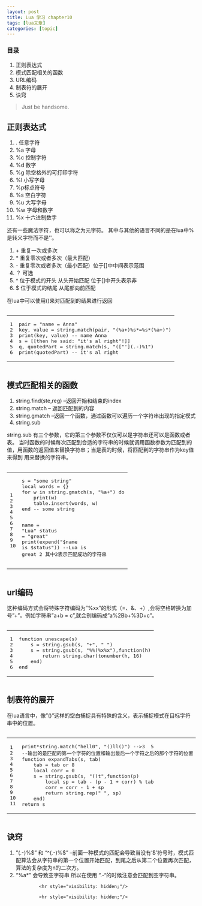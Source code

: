 ```yaml
---
layout: post
title: Lua 学习 chapter10  
tags: [lua文章]
categories: [topic]
---
```

<h3 id="目录">目录</h3>
<ol>
  <li>正则表达式</li>
  <li>模式匹配相关的函数</li>
  <li>URL编码</li>
  <li>制表符的展开</li>
  <li>诀窍</li>
</ol>

<blockquote>
  <p>Just be handsome.</p>
</blockquote>

<h2 id="正则表达式">正则表达式</h2>
<ol>
  <li>. 任意字符</li>
  <li>%a 字母</li>
  <li>%c 控制字符</li>
  <li>%d 数字</li>
  <li>%g 除空格外的可打印字符</li>
  <li>%l 小写字母</li>
  <li>%p标点符号</li>
  <li>%s 空白字符</li>
  <li>%u 大写字母</li>
  <li>%w 字母和数字</li>
  <li>%x 十六进制数字</li>
</ol>

<p>还有一些魔法字符，也可以称之为元字符。
其中与其他的语言不同的是在lua中%是转义字符而不是’&#39;。</p>

<ol>
  <li>+ 重复一次或多次</li>
  <li>* 重复零次或者多次（最大匹配）</li>
  <li>- 重复零次或者多次（最小匹配）位于[]中中间表示范围</li>
  <li>？ 可选</li>
  <li>^ 位于模式的开头 从头开始匹配  位于[]中开头表示非</li>
  <li>$ 位于模式的结尾 从尾部向前匹配</li>
</ol>

<p>在lua中可以使用()来对匹配到的结果进行返回</p>
<div class="language-lua highlighter-rouge"><div class="highlight"><pre class="highlight"><code><table class="rouge-table"><tbody><tr><td class="rouge-gutter gl"><pre class="lineno">1
2
3
4
5
6
</pre></td><td class="rouge-code"><pre><span class="n">pair</span> <span class="o">=</span> <span class="s2">&#34;name = Anna&#34;</span>
<span class="n">key</span><span class="p">,</span> <span class="n">value</span> <span class="o">=</span> <span class="nb">string.match</span><span class="p">(</span><span class="n">pair</span><span class="p">,</span> <span class="s2">&#34;(%a+)%s*=%s*(%a+)&#34;</span><span class="p">)</span>
<span class="nb">print</span><span class="p">(</span><span class="n">key</span><span class="p">,</span> <span class="n">value</span><span class="p">)</span> <span class="c1">-- name Anna</span>
<span class="n">s</span> <span class="o">=</span> <span class="s">[[then he said: &#34;it&#39;s al right&#34;!]]</span>
<span class="n">q</span><span class="p">,</span> <span class="n">quotedPart</span> <span class="o">=</span> <span class="nb">string.match</span><span class="p">(</span><span class="n">s</span><span class="p">,</span> <span class="s2">&#34;([&#34;</span><span class="s1">&#39;](.-)%1&#34;)
print(quotedPart) -- it&#39;</span><span class="n">s</span> <span class="n">al</span> <span class="n">right</span>
</pre></td></tr></tbody></table></code></pre></div></div>

<h2 id="模式匹配相关的函数">模式匹配相关的函数</h2>
<ol>
  <li>string.find(ste,reg) –返回开始和结束的index</li>
  <li>string.match – 返回匹配到的内容</li>
  <li>string.gmatch –返回一个函数，通过函数可以遍历一个字符串出现的指定模式</li>
  <li>string.sub</li>
</ol>

<p>string.sub 有三个参数，它的第三个参数不仅仅可以是字符串还可以是函数或者表。
当时函数的时候每次匹配到合适的字符串的时候就调用函数参数为匹配到的值，用函数的返回值来替换字符串；当是表的时候，将匹配到的字符串作为key值来得到
用来替换的字符串。</p>

<div class="language-lua highlighter-rouge"><div class="highlight"><pre class="highlight"><code><table class="rouge-table"><tbody><tr><td class="rouge-gutter gl"><pre class="lineno">1
2
3
4
5
6
7
8
9
10
</pre></td><td class="rouge-code"><pre><span class="n">s</span> <span class="o">=</span> <span class="s2">&#34;some string&#34;</span>
<span class="kd">local</span> <span class="n">words</span> <span class="o">=</span> <span class="p">{}</span>
<span class="k">for</span> <span class="n">w</span> <span class="k">in</span> <span class="nb">string.gmatch</span><span class="p">(</span><span class="n">s</span><span class="p">,</span> <span class="s2">&#34;%a+&#34;</span><span class="p">)</span> <span class="k">do</span>
    <span class="nb">print</span><span class="p">(</span><span class="n">w</span><span class="p">)</span>
    <span class="nb">table.insert</span><span class="p">(</span><span class="n">words</span><span class="p">,</span> <span class="n">w</span><span class="p">)</span>
<span class="k">end</span> <span class="c1">-- some string </span>

<span class="n">name</span> <span class="o">=</span> <span class="s2">&#34;Lua&#34;</span>
<span class="n">status</span> <span class="o">=</span> <span class="s2">&#34;great&#34;</span>
<span class="nb">print</span><span class="p">(</span><span class="n">expend</span><span class="p">(</span><span class="s2">&#34;$name is $status&#34;</span><span class="p">))</span> <span class="c1">--Lua is great	2 其中2表示匹配成功的字符串</span>
</pre></td></tr></tbody></table></code></pre></div></div>
<h2 id="url编码">url编码</h2>
<p>这种编码方式会将特殊字符编码为”%xx”的形式（=、&amp;、+）,会将空格转换为加号”+”。例如字符串”a+b = c”,就会别编码成”a%2Bb+%3D+c”。</p>
<div class="language-lua highlighter-rouge"><div class="highlight"><pre class="highlight"><code><table class="rouge-table"><tbody><tr><td class="rouge-gutter gl"><pre class="lineno">1
2
3
4
5
6
</pre></td><td class="rouge-code"><pre><span class="k">function</span> <span class="nf">unescape</span><span class="p">(</span><span class="n">s</span><span class="p">)</span>
	<span class="n">s</span> <span class="o">=</span> <span class="nb">string.gsub</span><span class="p">(</span><span class="n">s</span><span class="p">,</span> <span class="s2">&#34;+&#34;</span><span class="p">,</span> <span class="s2">&#34; &#34;</span><span class="p">)</span>
	<span class="n">s</span> <span class="o">=</span> <span class="nb">string.gsub</span><span class="p">(</span><span class="n">s</span><span class="p">,</span> <span class="s2">&#34;%%(%x%x&#34;</span><span class="p">),</span><span class="k">function</span><span class="p">(</span><span class="n">h</span><span class="p">)</span>
		<span class="k">return</span> <span class="nb">string.char</span><span class="p">(</span><span class="nb">tonumber</span><span class="p">(</span><span class="n">h</span><span class="p">,</span> <span class="mi">16</span><span class="p">)</span>
	<span class="k">end</span><span class="p">)</span>
<span class="k">end</span>
</pre></td></tr></tbody></table></code></pre></div></div>

<h2 id="制表符的展开">制表符的展开</h2>
<p>在lua语言中，像”()”这样的空白捕捉具有特殊的含义，表示捕捉模式在目标字符串中的位置。</p>
<div class="language-lua highlighter-rouge"><div class="highlight"><pre class="highlight"><code><table class="rouge-table"><tbody><tr><td class="rouge-gutter gl"><pre class="lineno">1
2
3
4
5
6
7
8
9
10
11
</pre></td><td class="rouge-code"><pre><span class="nb">print</span><span class="o">*</span><span class="nb">string.match</span><span class="p">(</span><span class="s2">&#34;hell0&#34;</span><span class="p">,</span> <span class="s2">&#34;()ll()&#34;</span><span class="p">)</span> <span class="c1">--&gt;3  5</span>
<span class="c1">--输出的是匹配的第一个字符的位置和输出最后一个字符之后的那个字符的位置</span>
<span class="k">function</span> <span class="nf">expandTabs</span><span class="p">(</span><span class="n">s</span><span class="p">,</span> <span class="n">tab</span><span class="p">)</span>
	<span class="n">tab</span> <span class="o">=</span> <span class="n">tab</span> <span class="ow">or</span> <span class="mi">8</span>
	<span class="kd">local</span> <span class="n">corr</span> <span class="o">=</span> <span class="mi">0</span>
	<span class="n">s</span> <span class="o">=</span> <span class="nb">string.gsub</span><span class="p">(</span><span class="n">s</span><span class="p">,</span> <span class="s2">&#34;()t&#34;</span><span class="p">,</span><span class="k">function</span><span class="p">(</span><span class="n">p</span><span class="p">)</span>
		<span class="kd">local</span> <span class="n">sp</span> <span class="o">=</span> <span class="n">tab</span> <span class="o">-</span> <span class="p">(</span><span class="n">p</span> <span class="o">-</span> <span class="mi">1</span> <span class="o">+</span> <span class="n">corr</span><span class="p">)</span> <span class="o">%</span> <span class="n">tab</span>
		<span class="n">corr</span> <span class="o">=</span> <span class="n">corr</span> <span class="o">-</span> <span class="mi">1</span> <span class="o">+</span> <span class="n">sp</span>
		<span class="k">return</span> <span class="nb">string.rep</span><span class="p">(</span><span class="s2">&#34; &#34;</span><span class="p">,</span> <span class="n">sp</span><span class="p">)</span>
	<span class="k">end</span><span class="p">)</span>
<span class="k">return</span> <span class="n">s</span>
</pre></td></tr></tbody></table></code></pre></div></div>

<h2 id="诀窍">诀窍</h2>

<ol>
  <li>”(.-)%$”  和 “^(.-)%$”  –前面一种模式的匹配会导致当没有’$’符号时，模式匹配算法会从字符串的第一个位置开始匹配，到尾之后从第二个位置再次匹配，算法的复杂度为n的二次方。</li>
  <li>“%a*” 会导致空字符串
所以在使用 “.-“的时候注意会匹配到空字符串。</li>
</ol>



                <hr style="visibility: hidden;"/>
                
                <hr style="visibility: hidden;"/>